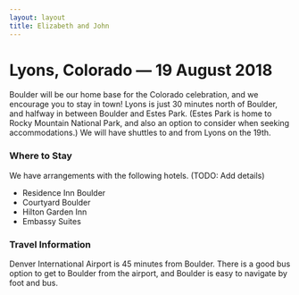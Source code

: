 ```yaml
---
layout: layout
title: Elizabeth and John
---
```


# Lyons, Colorado &mdash; 19 August 2018

Boulder will be our home base for the Colorado celebration, and we encourage you
to stay in town! Lyons is just 30 minutes north of Boulder, and halfway in
between Boulder and Estes Park. (Estes Park is home to Rocky Mountain National
Park, and also an option to consider when seeking accommodations.) We will have
shuttles to and from Lyons on the 19th.

### Where to Stay
We have arrangements with the following hotels. (TODO: Add details)
  * Residence Inn Boulder
  * Courtyard Boulder
  * Hilton Garden Inn
  * Embassy Suites

### Travel Information
Denver International Airport is 45 minutes from Boulder. There is a good bus
option to get to Boulder from the airport, and Boulder is easy to navigate by
foot and bus.
